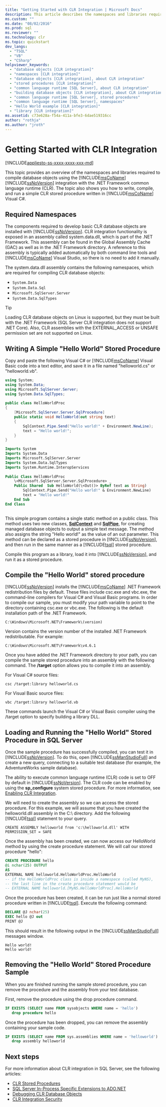 ```yaml
---
title: "Getting Started with CLR Integration | Microsoft Docs"
description: This article describes the namespaces and libraries required to compile database objects using the Microsoft SQL Server integration with the .NET Framework CLR.
ms.custom: ""
ms.date: "08/02/2016"
ms.prod: sql
ms.reviewer: ""
ms.technology: clr
ms.topic: quickstart
dev_langs: 
  - "TSQL"
  - "VB"
  - "CSharp"
helpviewer_keywords: 
  - "database objects [CLR integration]"
  - "namespaces [CLR integration]"
  - "database objects [CLR integration], about CLR integration"
  - "stored procedures [CLR integration]"
  - "common language runtime [SQL Server], about CLR integration"
  - "building database objects [CLR integration], about CLR integration"
  - "common language runtime [SQL Server], stored procedures"
  - "common language runtime [SQL Server], namespaces"
  - "Hello World example [CLR integration]"
  - "library [CLR integration]"
ms.assetid: c73e628a-f54a-411a-bfe3-6dae519316cc
author: "rothja"
ms.author: "jroth"
---
```

# Getting Started with CLR Integration

[!INCLUDE[appliesto-ss-xxxx-xxxx-xxx-md](../../../includes/applies-to-version/sqlserver.md)]

This topic provides an overview of the namespaces and libraries required to compile database objects using the [!INCLUDE[msCoName](../../../includes/msconame-md.md)] [!INCLUDE[ssNoVersion](../../../includes/ssnoversion-md.md)] integration with the .NET Framework common language runtime (CLR). The topic also shows you how to write, compile, and run a simple CLR stored procedure written in [!INCLUDE[msCoName](../../../includes/msconame-md.md)] Visual C#.  
  
## Required Namespaces  

The components required to develop basic CLR database objects are installed with [!INCLUDE[ssNoVersion](../../../includes/ssnoversion-md.md)]. CLR integration functionality is exposed in an assembly called system.data.dll, which is part of the .NET Framework. This assembly can be found in the Global Assembly Cache (GAC) as well as in the .NET Framework directory. A reference to this assembly is typically added automatically by both command line tools and [!INCLUDE[msCoName](../../../includes/msconame-md.md)] Visual Studio, so there is no need to add it manually.  
  
The system.data.dll assembly contains the following namespaces, which are required for compiling CLR database objects:  
  
- `System.Data`  
- `System.Data.Sql`  
- `Microsoft.SqlServer.Server`  
- `System.Data.SqlTypes`  

> [!TIP]
> Loading CLR database objects on Linux is supported, but they must be built with the .NET Framework (SQL Server CLR integration does not support .NET Core). Also, CLR assemblies with the EXTERNAL_ACCESS or UNSAFE permission set are not supported on Linux.

## Writing A Simple "Hello World" Stored Procedure  

Copy and paste the following Visual C# or [!INCLUDE[msCoName](../../../includes/msconame-md.md)] Visual Basic code into a text editor, and save it in a file named "helloworld.cs" or "helloworld.vb".  
  
```csharp  
using System;  
using System.Data;  
using Microsoft.SqlServer.Server;  
using System.Data.SqlTypes;  
  
public class HelloWorldProc  
{  
    [Microsoft.SqlServer.Server.SqlProcedure]  
    public static void HelloWorld(out string text)  
    {  
        SqlContext.Pipe.Send("Hello world!" + Environment.NewLine);  
        text = "Hello world!";  
    }  
}  
```  
  
```vb  
Imports System  
Imports System.Data  
Imports Microsoft.SqlServer.Server  
Imports System.Data.SqlTypes  
Imports System.Runtime.InteropServices  
  
Public Class HelloWorldProc  
    \<Microsoft.SqlServer.Server.SqlProcedure> _   
    Public Shared  Sub HelloWorld(\<Out()> ByRef text as String)  
        SqlContext.Pipe.Send("Hello world!" & Environment.NewLine)  
        text = "Hello world!"  
    End Sub  
End Class  
  
```  
  
This simple program contains a single static method on a public class. This method uses two new classes, **[SqlContext](https://msdn.microsoft.com/library/microsoft.sqlserver.server.sqlcontext.aspx)** and **[SqlPipe](https://msdn.microsoft.com/library/microsoft.sqlserver.server.sqlpipe.aspx)**, for creating managed database objects to output a simple text message. The method also assigns the string "Hello world!" as the value of an out parameter. This method can be declared as a stored procedure in [!INCLUDE[ssNoVersion](../../../includes/ssnoversion-md.md)], and then run in the same manner as a [!INCLUDE[tsql](../../../includes/tsql-md.md)] stored procedure.  
  
Compile this program as a library, load it into [!INCLUDE[ssNoVersion](../../../includes/ssnoversion-md.md)], and run it as a stored procedure.  
  
## Compile the "Hello World" stored procedure  

[!INCLUDE[ssNoVersion](../../../includes/ssnoversion-md.md)] installs the [!INCLUDE[msCoName](../../../includes/msconame-md.md)] .NET Framework redistribution files by default. These files include csc.exe and vbc.exe, the command-line compilers for Visual C# and Visual Basic programs. In order to compile our sample, you must modify your path variable to point to the directory containing csc.exe or vbc.exe. The following is the default installation path of the .NET Framework.  
  
`C:\Windows\Microsoft.NET\Framework\(version)`  
  
Version contains the version number of the installed .NET Framework redistributable. For example:  
  
`C:\Windows\Microsoft.NET\Framework\v4.6.1`

Once you have added the .NET Framework directory to your path, you can compile the sample stored procedure into an assembly with the following command. The **/target** option allows you to compile it into an assembly.  
  
For Visual C# source files:  
  
`csc /target:library helloworld.cs`  
  
 For Visual Basic source files:  
  
`vbc /target:library helloworld.vb`  
  
These commands launch the Visual C# or Visual Basic compiler using the /target option to specify building a library DLL.  
  
## Loading and Running the "Hello World" Stored Procedure in SQL Server  

Once the sample procedure has successfully compiled, you can test it in [!INCLUDE[ssNoVersion](../../../includes/ssnoversion-md.md)]. To do this, open [!INCLUDE[ssManStudioFull](../../../includes/ssmanstudiofull-md.md)] and create a new query, connecting to a suitable test database (for example, the AdventureWorks sample database).  
  
The ability to execute common language runtime (CLR) code is set to OFF by default in [!INCLUDE[ssNoVersion](../../../includes/ssnoversion-md.md)]. The CLR code can be enabled by using the **sp_configure** system stored procedure. For more information, see [Enabling CLR Integration](../../../relational-databases/clr-integration/clr-integration-enabling.md).  
  
We will need to create the assembly so we can access the stored procedure. For this example, we will assume that you have created the helloworld.dll assembly in the C:\ directory. Add the following [!INCLUDE[tsql](../../../includes/tsql-md.md)] statement to your query.  
  
`CREATE ASSEMBLY helloworld from 'c:\helloworld.dll' WITH PERMISSION_SET = SAFE`  
  
Once the assembly has been created, we can now access our HelloWorld method by using the create procedure statement. We will call our stored procedure "hello":  
  
```sql
CREATE PROCEDURE hello  
@i nchar(25) OUTPUT  
AS  
EXTERNAL NAME helloworld.HelloWorldProc.HelloWorld  
-- if the HelloWorldProc class is inside a namespace (called MyNS),  
-- the last line in the create procedure statement would be  
-- EXTERNAL NAME helloworld.[MyNS.HelloWorldProc].HelloWorld  
```  
  
Once the procedure has been created, it can be run just like a normal stored procedure written in [!INCLUDE[tsql](../../../includes/tsql-md.md)]. Execute the following command:  
  
```sql
DECLARE @J nchar(25)  
EXEC hello @J out  
PRINT @J  
```  
  
This should result in the following output in the [!INCLUDE[ssManStudioFull](../../../includes/ssmanstudiofull-md.md)] messages window.  
  
```
Hello world!  
Hello world!  
```  
  
## Removing the "Hello World" Stored Procedure Sample  

When you are finished running the sample stored procedure, you can remove the procedure and the assembly from your test database.  
  
First, remove the procedure using the drop procedure command.  
  
```sql
IF EXISTS (SELECT name FROM sysobjects WHERE name = 'hello')  
   drop procedure hello  
```  
  
Once the procedure has been dropped, you can remove the assembly containing your sample code.  
  
```sql
IF EXISTS (SELECT name FROM sys.assemblies WHERE name = 'helloworld')  
   drop assembly helloworld  
```  
  
## Next steps

For more information about CLR integration in SQL Server, see the following articles:

- [CLR Stored Procedures](https://msdn.microsoft.com/library/bbdd51b2-a9b4-4916-ba6f-7957ac6c3f33)
- [SQL Server In-Process Specific Extensions to ADO.NET](../../../relational-databases/clr-integration-data-access-in-process-ado-net/sql-server-in-process-specific-extensions-to-ado-net.md)
- [Debugging CLR Database Objects](../../../relational-databases/clr-integration/debugging-clr-database-objects.md)
- [CLR Integration Security](../../../relational-databases/clr-integration/security/clr-integration-security.md)
